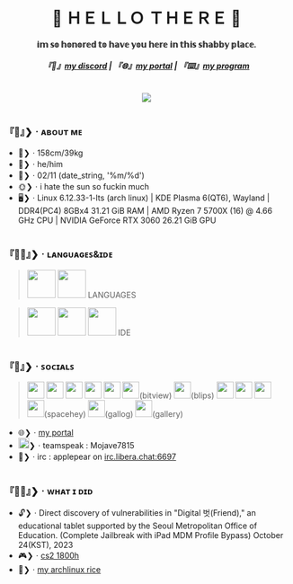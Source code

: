 <h1 align="center">👋 ＨＥＬＬＯ  ＴＨＥＲＥ 🤗</h1>
<h4 align="center">𝕚𝕞 𝕤𝕠 𝕙𝕠𝕟𝕠𝕣𝕖𝕕 𝕥𝕠 𝕙𝕒𝕧𝕖 𝕪𝕠𝕦 𝕙𝕖𝕣𝕖 𝕚𝕟 𝕥𝕙𝕚𝕤 𝕤𝕙𝕒𝕓𝕓𝕪 𝕡𝕝𝕒𝕔𝕖.</h4>
<h5 align="center">『💬』<a href="https://discord.com/users/684801166034731045">my discord</a>  | 『🌐』<a href="https://ishowfeed.neocities.org">my portal</a>  | 『⌨️』<a href="https://github.com/usercruser/pytaja">my program</a><br><br><br><img src="https://usercruser.neocities.org/usercruser1.png"></h5>
<h1></h1>


### 『🤗』❯ㆍᴀʙᴏᴜᴛ ᴍᴇ
- 📏❯ㆍ158cm/39kg
- 👦❯ㆍhe/him
- 🎂❯ㆍ02/11 (date_string, '%m/%d')
- 🌞❯ㆍi hate the sun so fuckin much
- 🖥️❯ㆍLinux 6.12.33-1-lts (arch linux) | KDE Plasma 6(QT6), Wayland | DDR4(PC4) 8GBx4 31.21 GiB RAM | AMD Ryzen 7 5700X (16) @ 4.66 GHz CPU | NVIDIA GeForce RTX 3060 26.21 GiB GPU

<h1></h1>

### 『👨‍💻』❯ㆍʟᴀɴɢᴜᴀɢᴇꜱ&ɪᴅᴇ
> <a href="https://python.org"><img src="https://images.icon-icons.com/2699/PNG/512/python_logo_icon_168886.png" width="50" height="50" /></a>  <a href="https://webstore.iec.ch/en/publication/102886"><img src="https://www.omar-ibrahim.com/images/raster/programming-language/clang.png" width="50" height="50" /></a>  LANGUAGES

> <a href="https://neovim.io"><img src="https://upload.wikimedia.org/wikipedia/commons/thumb/3/3a/Neovim-mark.svg/1200px-Neovim-mark.svg.png" width="50" height="50"></a>  <a href="https://vscode.dev"><img src="https://upload.wikimedia.org/wikipedia/commons/thumb/9/9a/Visual_Studio_Code_1.35_icon.svg/512px-Visual_Studio_Code_1.35_icon.svg.png" width="50" height="50" /></a>  <a href="https://visualstudio.microsoft.com/ko/vs/"><img src="https://static-00.iconduck.com/assets.00/visual-studio-icon-256x255-8uee0dbo.png" width="50" height="50" /></a>  IDE

<h1></h1>

### 『💬』❯ㆍꜱᴏᴄɪᴀʟꜱ
> <a href="https://steamcommunity.com/id/p0pl99"><img src="https://github.com/user-attachments/assets/a9e4a9d4-6946-4966-af4a-824e9ce83384" width="30" height="30" /></a>  <a href="https://store.epicgames.com/ko/u/0f6e62242aab4d6ea05a70c93211defa"><img src="https://github.com/user-attachments/assets/18c545bc-1abb-43c6-a93c-fc2bba1a8ea4" width="30" height="30" /></a>  <a href="https://discord.com/users/684801166034731045"><img src="https://github.com/user-attachments/assets/a528f8d6-9dfb-42cf-8e5d-4ce06b1b94ba" width="30" height="30" /></a>  <a href="https://telegram.me/@seoul_sexking"><img src="https://github.com/user-attachments/assets/ab94d07c-ff61-4fef-9695-f7823e0e05c0" width="30" height="30" /></a> <a href="https://open.kakao.com/me/ubuntu"><img src="https://github.com/user-attachments/assets/e5ac0e5a-2c85-4db4-ad99-ab8b3db9f6d3" width="30" height="30" /></a> <a href="https://www.bitview.net/user/MungtangE"><img src="https://github.com/user-attachments/assets/da2889d9-213c-4651-84a8-dc9977292bf0" width="30" height="30" /></a>(bitview)  <a href="https://blips.club/usercruser"><img src="https://github.com/user-attachments/assets/6a3f8c1f-28a3-412b-8798-aca2feb0effa" width="30" height="30" /></a>(blips) <a href="https://https://planet.moe/@tootuser77"><img src="https://github.com/user-attachments/assets/6b03f55b-1072-43fd-ba2f-faa8495f3caa" width="30" height="30" /></a>  <a href="https://www.reddit.com/user/CartoonistItchy6764/"><img src="https://static-00.iconduck.com/assets.00/reddit-icon-512x512-q67bvjvq.png" width="30" height="30" /></a>  <a href="https://watchpeopledie.tv/@p0pl99"><img src="https://github.com/user-attachments/assets/8a9e7a96-567b-49f0-ae34-71301011e7ae" width="30" height="30" /></a>  <a href="https://spacehey.com/profile?id=2584121"><img src="https://github.com/user-attachments/assets/0f98df74-b5fa-4c72-a41f-c4a3db0f1d92" width="30" height="30" /></a>(spacehey)  <a href="https://gallog.dcinside.com/public0006"><img src="https://github.com/user-attachments/assets/96bacefd-071c-4cb8-962d-997f43b002ae" width="30" height="30" /></a>(gallog)  <a href="https://gall.dcinside.com/softwaredev"><img src="https://github.com/user-attachments/assets/4653e85c-22b1-4b16-8d8d-8ab5c20ea5c9" width="30" height="30" /></a>(gallery)
- 🌐❯ㆍ[my portal](https://ishowfeed.neocities.org)
- <a href="https://teamspeak.com"><img src="https://github.com/user-attachments/assets/2f35efcb-02a8-4ea4-b789-9c9d5098a4db" width="19" height="19" /></a>❯ㆍteamspeak : Mojave7815
- 💬❯ㆍirc : applepear on [irc.libera.chat:6697](https://web.libera.chat/gamja)

<h1></h1>

### 『👨‍💻』❯ㆍᴡʜᴀᴛ ɪ ᴅɪᴅ
- 🔓❯ㆍDirect discovery of vulnerabilities in "Digital 벗(Friend)," an educational tablet supported by the Seoul Metropolitan Office of Education. (Complete Jailbreak with iPad MDM Profile Bypass) October 24(KST), 2023
- 🎮❯ㆍ[cs2 1800h](https://steamcommunity.com/id/p0pl99)
- 🍚❯ㆍ[my archlinux rice](https://gall.dcinside.com/m/github/77657)
